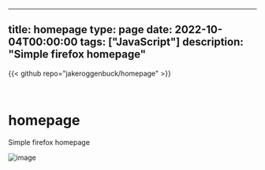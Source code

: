 
---
title: homepage
type: page
date: 2022-10-04T00:00:00
tags: ["JavaScript"]
description: "Simple firefox homepage"
---

{{< github repo="jakeroggenbuck/homepage" >}}

<br>

# homepage
Simple firefox homepage

![image](https://user-images.githubusercontent.com/35516367/193945225-4e3be895-889e-4c6a-8fee-14fa1943eb23.png)
